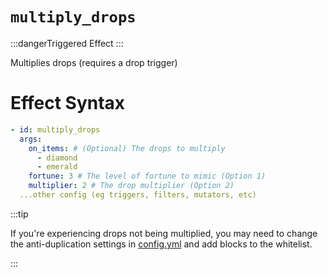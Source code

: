 # `multiply_drops`
:::dangerTriggered Effect
:::

Multiplies drops (requires a drop trigger)

# Effect Syntax
```yaml
- id: multiply_drops
  args:
    on_items: # (Optional) The drops to multiply
      - diamond
      - emerald
    fortune: 3 # The level of fortune to mimic (Option 1)
    multiplier: 2 # The drop multiplier (Option 2)
  ...other config (eg triggers, filters, mutators, etc)
```

:::tip  
  
If you're experiencing drops not being multiplied, you may need to change the anti-duplication settings in [config.yml](https://github.com/Auxilor/libreforge/blob/master/core/common/src/main/resources/config.yml) and add blocks to the whitelist.

:::